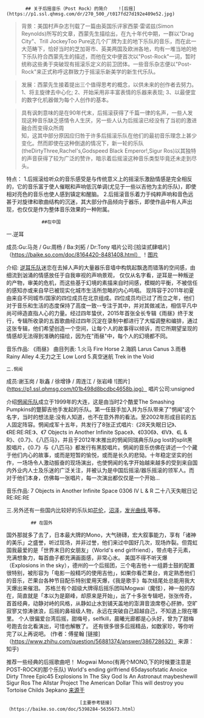            ## 关于后摇音乐（Post Rock）的简介    ![后摇](https://p1.ssl.qhmsg.com/dr/270_500_/t017fd27d192e409e52.jpg)
            
            
   >背景：美国村声杂志刊载了一篇由英国乐评家西蒙·雷诺兹(Simon Reynolds)所写的文章，西蒙先生描绘出，在九十年代中期，一群以"Drag City"、Trill JockeyToo Pure这几个厂牌为主的地下乐队的音乐，而在此一大范畴下，恰好当时的芝加哥市、英美两国及欧洲各地，均有一堆当地的地下乐队符合西蒙先生的描述，而他在文中便首次以"Post-Rock"一词，暂时统称这些勇于突破现有摇滚乐定义的前卫团体。一些音乐杂志便以"Post-Rock"来正式称呼这群致力于摇滚乐新美学的新生代乐队。
           
   >发展：西蒙先生接着提出三个值得思考的概念，以供未来的创作者去努力。
1、将主旋律去中心化;
2、开始采用非丰富表情的乐器来表现;
3、以最便宜的数字化机器做为每个人创作的基本。

>具有讽刺意味的是在90年代末，后摇滚获得了千篇一律的名声，一些人发现这种音乐缺乏感情令人生厌，另一些人认为后摇滚已经没有了当初的激进融合而变得众所周   
知，这其中部分原因应归咎于许多后摇滚乐队在他们的最初音乐理念上甚少变化。然而即使在这种倒退的情况下，新一轮的乐队(theDirtyThree,Rachel's,Godspeed 
Black Emperor!,Sigur Ros)以其独特的声音获得了较为广泛的赞许，暗示着后摇滚这种音乐类型毕竟还未走到尽头。 
 
 特点：
   1.后摇滚给听众的音乐感受是与传统意义上的摇滚乐激励情感是完全相反的，它的音乐富于使人催眠和声响低沉单调(尤见于一些以吉他为主的乐队)，即使相对亮色的音乐也使人感到镇定和醒脑。
   2.后摇滚音乐着力于纯粹声响和音色远甚于对旋律和歌曲结构的沉迷，其大部分作品倾向于器乐，即使作品中有人声出现，也仅仅是作为整体音乐效果的一种附属。


                 ##在中国
   一.逆耳
   
成员:Gu:马尧 / Gu:周杨 / Ba:刘拓 / Dr:Tony 
唱片公司:[拾柒贰肆唱片]（https://baike.so.com/doc/8164420-8481408.html）  ！[图片](https://p1.ssl.qhmsg.com/t01b7c3fd924e7b53c1.jpg)

介绍:
[逆耳乐队](https://baike.so.com/doc/2387930-2524967.html)迷恋在去掉人声的大量器乐音墙中构筑起飘逸而错落的空间感，由细流到汹涌的情感放任于自我审视的声响景观， 仅仅从名字看，逆耳是一种叛逆的产物，审美的危机，而这些基于幻境的素描来自时间感，模糊的平衡，不被信任的感知亦或来自早已被现实化城市生活所忽略的内心呜咽。
现阵容于2011年初夏由来自不同城市/国家的四位成员在北京组成。四位成员均已过了而立之年，他们对于音乐和生活的态度保持了高度一致--专注于其中，并对其做减法，相信平凡中尚可缔造直指人心的力量。经过四年蛰伏，2015年首张全长专辑《雨昼》终于发行，专辑所收录的五首歌曲经过四年沉淀在录制中都进行了大幅调整和编排，通过这张专辑，他们希望创造一个空间，让每个人的故事得以倾诉，而它所期望呈现的情感却无法得到准确的描绘，因为在"雨昼"中，每个人的幻境都不同。

音乐作品:
《雨昼》
曲目列表:
1.火马 Fire Horse
2.海鸥 Larus Canus
3.雨巷 Rainy Alley
4.无力之王 Low Lord
5.真空迷航 Trek in the Void 


    二.惘闻
  
成员:谢玉岗 / 耿鑫 / 徐增铮 / 周连江 / 张岩峰      ![图片](https://p1.ssl.qhmsg.com/t01b498d8bcdbc4658b.jpg）
唱片公司:unsigned

介绍[惘闻乐队](https://baike.so.com/doc/6249113-6462523.html)成立于1999年的大连，这是由当时2个酷爱The Smashing Pumpkins的蹩脚吉他手发起的乐队。第一任鼓手加入并为乐队带来了"惘闻"这个名字，当时的想法是:没有人知道，也不在意外界的看法。至2002年形成目前的五人固定阵容。惘闻成军十五年，共发行了8张正式唱片:《28天失眠日记》、《RE:RE:RE:》、《7 Objects in Another Infinite Space》、《0306》、《IV》、《L & R》、《0.7》、《八匹马》，并且于2012年末推出的惘闻同瑞典乐队pg lost的split黑胶唱片，《0.7》与《八匹马》都发行有黑胶唱片。惘闻的音乐仿佛在讲述一个个藏于他们内心的故事，或而是短暂的愉悦，或而是长久的悲恸。十年稳定坚实的创作，一场场令人激动振奋的现场演出，也使惘闻的名字开始越来越多的受到来自国内外业内人士及乐迷的广泛关注，并被认为是中国后摇滚/器乐摇滚的领军人。而对于他们本身，仿佛每一张唱片，每一次演出都仅仅是一个开始… 

音乐作品:
7 Objects in Another Infinite Space
0306
Ⅳ
L & R
二十八天失眠日记
RE:RE:RE

   三.另外还有一些国内比较好的乐队如[花伦](https://baike.so.com/doc/5798669-6011464.html)，[沼泽](https://baike.so.com/doc/7596831-7870926.html)，[发光曲线](https://baike.so.com/doc/7067707-7290617.html),等等。
   
   
   
             ## 在国外
   
   国外那就多了去了，日本最大牌的Mono，大气磅礴，宏大叙事能力，享有「诸神的美乐」之盛誉，听过现场，并非过誉，他们来过中国好几次，现场炸裂。但霓虹国我最爱的是「世界末日的女朋友」（World's end girlfriend），带点电子元素，充满想象力，每首曲子都充满画面感，非常心水。
美国不得不听天爆（Explosions in the sky），德州的一个后摇团，三个电吉他＋一组爵士鼓的配置很特别，被形容为「电影一般精巧的使用吉他」，如果你看芒果台，肯定熟悉他们的音乐，芒果台各种节目配乐特别爱用天爆，《我是歌手》每次结尾处总能用我大天爆出来催泪。
苏格兰有个超级大牌得后摇乐团叫Mogwai（魔怪），神一般的存在，简直就是「本以为是巅峰，却原来是开始」，出了十多张专辑吧，张张传奇，首首经典，动静对峙的风格，从静如止水到铺天盖地的澎湃音浪席卷心肝肺，空旷寂寥又惊涛骇浪，后摇的鼻祖级人物，永远在突破自己超越自己，不知道上限在哪里。
个人很偏爱台湾后摇，甜梅号，selfkill，晨曦光廊都是心头好，曾为了甜梅号跑去台北看演出，可惜也解散了。
还有很多很多后摇精品，如数家珍，等你听完了以上再说吧。
(作者：傅星翰
[链接]（https://www.zhihu.com/question/56881374/answer/386728632）
来源：知乎)

推荐一些经典的后摇歌曲吧！ 
Mogwai
Mono(有两个MONO,下的时候要注意是POST-ROCK的那个乐队)
World's ending girlfriend
65daysofstatic
Anoice
Dirty Three
Epic45
Explosions In The Sky
God Is An Astronaut
maybeshewill
Sigur Ros
The Allstar Project
The American Dollar
This will destroy you
Tortoise
Childs
3epkano
[来源于](https://zhidao.baidu.com/question/54901625.html)



                               [主要参考链接]（https://baike.so.com/doc/5398284-5635673.html）





     
            
            
